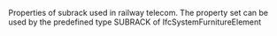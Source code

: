 Properties of subrack used in railway telecom. The property set can be used by the predefined type SUBRACK of IfcSystemFurnitureElement

<!-- end of short definition -->


